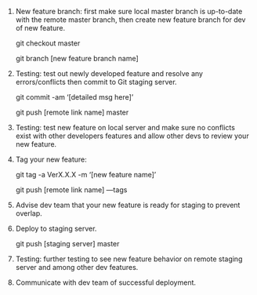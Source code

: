 1. New feature branch: first make sure local master branch is up-to-date with the remote master branch, then create new feature branch for dev of new feature.

	git checkout master

	git branch [new feature branch name]

2. Testing: test out newly developed feature and resolve any errors/conflicts then commit to Git staging server.

	git commit -am ‘[detailed msg here]’
	
	git push [remote link name] master

3. Testing: test new feature on local server and make sure no conflicts exist with other developers features and allow other devs to review your new feature.

4. Tag your new feature: 

	git tag -a VerX.X.X -m ‘[new feature name]’

	git push [remote link name] —tags

5. Advise dev team that your new feature is ready for staging to prevent overlap.

6. Deploy to staging server.

	git push [staging server] master

7. Testing: further testing to see new feature behavior on remote staging server and among other dev features.

8. Communicate with dev team of successful deployment.